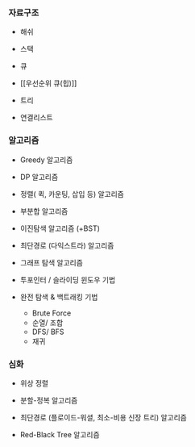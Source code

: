 ### **자료구조**

- 해쉬

- 스택

- 큐

- [[우선순위 큐(힙)]]

- 트리

- 연결리스트

### **알고리즘**

- Greedy 알고리즘

- DP 알고리즘

- 정렬( 퀵, 카운팅, 삽입 등) 알고리즘

- 부분합 알고리즘

- 이진탐색 알고리즘 (+BST)

- 최단경로 (다익스트라) 알고리즘

- 그래프 탐색 알고리즘

- 투포인터 / 슬라이딩 윈도우 기법

- 완전 탐색 & 백트래킹 기법
	- Brute Force
	- 순열/ 조합
	- DFS/ BFS
	- 재귀

### **심화**

- 위상 정렬

- 분할-정복 알고리즘

- 최단경로 (플로이드-워셜, 최소-비용 신장 트리) 알고리즘

- Red-Black Tree 알고리즘